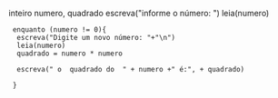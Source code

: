 inteiro numero, quadrado
     escreva("informe o número: ")
     leia(numero)

     enquanto (numero != 0){
      escreva("Digite um novo número: "+"\n")
      leia(numero)
      quadrado = numero * numero

      escreva(" o  quadrado do  " + numero +" é:", + quadrado)

     }
